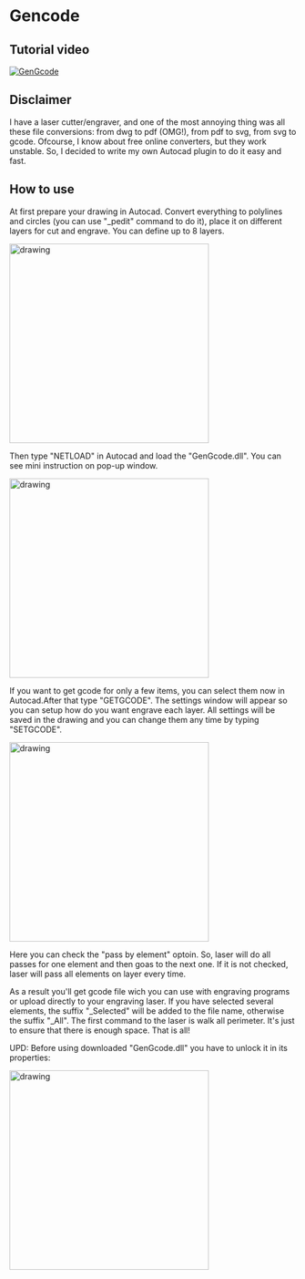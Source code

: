 # Gencode

## Tutorial video
[![GenGcode](https://img.youtube.com/vi/vxhWgF7xYfM/0.jpg)](https://www.youtube.com/watch?v=vxhWgF7xYfM)

## Disclaimer
I have a laser cutter/engraver, and one of the most annoying thing was all these file conversions: from dwg to pdf (OMG!), from pdf to svg, from svg to gcode.
Ofcourse, I know about free online converters, but they work unstable. So, I decided to write my own Autocad plugin to do it easy and fast.
## How to use
At first prepare your drawing in Autocad. Convert everything to polylines and circles (you can use "_pedit" command to do it), place it on different layers for cut and engrave. You can define up to 8 layers.


<img src="https://user-images.githubusercontent.com/119655739/205248321-e6b5cce8-4112-4670-8d73-c599d305eede.png" alt="drawing" width="350"/>

Then type "NETLOAD" in Autocad and load the "GenGcode.dll". You can see mini instruction on pop-up window. 

<img src="https://user-images.githubusercontent.com/119655739/205249079-a4cd079f-0f1a-41b2-82f8-70a30db430b1.png" alt="drawing" width="350"/>

If you want to get gcode for only a few items, you can select them now in Autocad.After that type "GETGCODE". The settings window will appear so you can setup how do you want engrave each layer. All settings will be saved in the drawing and you can change them any time by typing "SETGCODE". 

<img src="https://user-images.githubusercontent.com/119655739/210167634-51e163d1-bee1-451f-9e47-6e4c44af986e.png" alt="drawing" width="350"/>

Here you can check the "pass by element" optoin. So, laser will do all passes for one element and then goas to the next one. If it is not checked, laser will pass all elements on layer every time.

As a result you'll get gcode file wich you can use with engraving programs or upload directly to your engraving laser. If you have selected several elements, the suffix "_Selected" will be added to the file name, otherwise the suffix "_All". The first command to the laser is walk all perimeter. It's just to ensure that there is enough space. That is all! 

UPD:
Before using downloaded "GenGcode.dll" you have to unlock it in its properties:

<img src="https://user-images.githubusercontent.com/119655739/210131889-719f2b06-f319-4217-bc75-875ff35d7d7f.png" alt="drawing" width="350"/>


